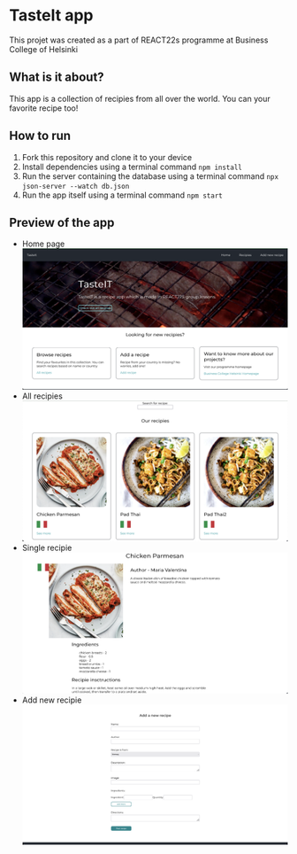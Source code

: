 # TasteIt app 

This projet was created as a part of REACT22s programme at Business College of Helsinki

## What is it about?

This app is a collection of recipies from all over the world. You can your favorite recipe too!

## How to run

1. Fork this repository and clone it to your device
2. Install dependencies using a terminal command ```npm install```
3. Run the server containing the database using a terminal command ```npx json-server --watch db.json```
4. Run the app itself using a terminal command ```npm start```

## Preview of the app

- Home page
![Preview of Home page](./src/Assets/homepage.png)
- All recipies
![Preview of all recipies](./src/Assets/allrecipies.png)
- Single recipie
![Preview of a single recipie](./src/Assets/single.png)
- Add new recipie
![Preview of add new recipie](./src/Assets/addnew.png)

